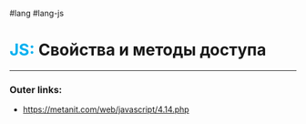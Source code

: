 #lang #lang-js
# <font color="#00b0f0">JS:</font> Свойства и методы доступа
---
### Outer links:
- https://metanit.com/web/javascript/4.14.php